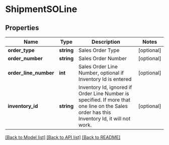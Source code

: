 # ShipmentSOLine

## Properties
Name | Type | Description | Notes
------------ | ------------- | ------------- | -------------
**order_type** | **string** | Sales Order Type | [optional] 
**order_number** | **string** | Sales Order Number | [optional] 
**order_line_number** | **int** | Sales Order Line Number, optional if Inventory Id is entered | [optional] 
**inventory_id** | **string** | Inventory Id, ignored if Order Line Number is specified. If more that one line on the Sales order has this Inventory Id, it will not work. | [optional] 

[[Back to Model list]](../README.md#documentation-for-models) [[Back to API list]](../README.md#documentation-for-api-endpoints) [[Back to README]](../README.md)


